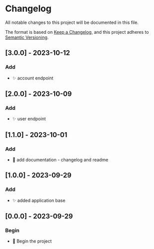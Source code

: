# Changelog

All notable changes to this project will be documented in this file.

The format is based on [Keep a Changelog](https://keepachangelog.com/en/1.0.0/),
and this project adheres to [Semantic Versioning](https://semver.org/spec/v2.0.0.html).

## [3.0.0] - 2023-10-12
### Add
- ✨ account endpoint

## [2.0.0] - 2023-10-09
### Add
- ✨ user endpoint

## [1.1.0] - 2023-10-01
### Add
- :memo: add documentation - changelog and readme

## [1.0.0] - 2023-09-29
### Add
- :sparkles: added application base

## [0.0.0] - 2023-09-29
### Begin
- :tada: Begin the project